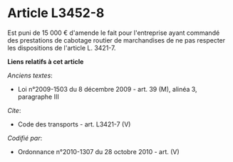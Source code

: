 # Article L3452-8

Est puni de 15 000 € d'amende le fait pour l'entreprise ayant commandé des prestations de cabotage routier de marchandises de
ne pas respecter les dispositions de l'article L. 3421-7.

**Liens relatifs à cet article**

_Anciens textes_:

  - Loi n°2009-1503 du 8 décembre 2009 - art. 39 (M), alinéa 3, paragraphe III

_Cite_:

  - Code des transports - art. L3421-7 (V)

_Codifié par_:

  - Ordonnance n°2010-1307 du 28 octobre 2010 - art. (V)
